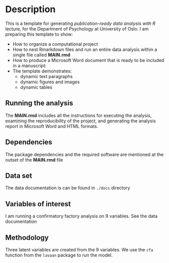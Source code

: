 Description
===========

This is a template for generating _publication-ready data analysis with R_ lecture,
for the Department of Psychology at University of Oslo. I am preparing this template to show:

- How to organize a computational project
- How to nest Rmarkdown files and run an entire data analysis within a single file called __MAIN.rmd__
- How to produce a Microsoft Word document that is ready to be included in a manuscript:
- The template demonstrates:
  + dynamic text paragraphs
  + dynamic figures and images
  + dynamic tables

Running the analysis
---------------------

The __MAIN.rmd__ includes all the instructions for executing the analysis, examining the reproducibility of
the project, and generating the analysis report in Microsoft Word and HTML formats. 


Dependencies
---------------------

The package dependencies and the required software are mentioned at the outset of the __MAIN.rmd__ file

Data set
---------------------

The data documentation is can be found in `./docs` directory 

Variables of interest
---------------------

I am running a confirmatory factory analysis on 9 variables. See the data documentation

Methodology
---------------------

Three latent variables are created from the 9 variables. We use the `cfa` function from the `lavaan` package to run the model. 

